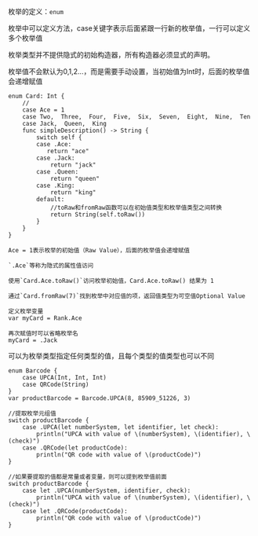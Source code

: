 枚举的定义：`enum`

枚举中可以定义方法，case关键字表示后面紧跟一行新的枚举值，一行可以定义多个枚举值

枚举类型并不提供隐式的初始构造器，所有构造器必须显式的声明。

枚举值不会默认为0,1,2...，而是需要手动设置，当初始值为Int时，后面的枚举值会递增赋值

	enum Card: Int {
		//
		case Ace = 1
		case Two,  Three,  Four,  Five,  Six,  Seven,  Eight,  Nine,  Ten
		case Jack,  Queen,  King
		func simpleDescription() -> String {
	    	switch self {
	    	case .Ace:
	           return "ace"
			case .Jack:
				return "jack"
	    	case .Queen:
				return "queen"
	    	case .King:
				return "king"
			default:
				//toRaw和fromRaw函数可以在初始值类型和枚举值类型之间转换
				return String(self.toRaw())
			}
		}
	}

	Ace = 1表示枚举的初始值（Raw Value），后面的枚举值会递增赋值
	
	`.Ace`等称为隐式的属性值访问
	
	使用`Card.Ace.toRaw()`访问枚举初始值，Card.Ace.toRaw() 结果为 1
	
	通过`Card.fromRaw(7)`找到枚举中对应值的项，返回值类型为可空值Optional Value
	
	定义枚举变量
	var myCard = Rank.Ace
	
	再次赋值时可以省略枚举名
	myCard = .Jack

可以为枚举类型指定任何类型的值，且每个类型的值类型也可以不同

	enum Barcode {
		case UPCA(Int, Int, Int)
	    case QRCode(String)
	}
	var productBarcode = Barcode.UPCA(8, 85909_51226, 3)

	//提取枚举元组值
	switch productBarcode {
		case .UPCA(let numberSystem, let identifier, let check):
			println("UPCA with value of \(numberSystem), \(identifier), \(check)")
		case .QRCode(let productCode):
			println("QR code with value of \(productCode)")
	}

	//如果要提取的值都是常量或者变量，则可以提到枚举值前面
	switch productBarcode {
		case let .UPCA(numberSystem, identifier, check):
			println("UPCA with value of \(numberSystem), \(identifier), \(check)")
		case let .QRCode(productCode):
			println("QR code with value of \(productCode)")
	}